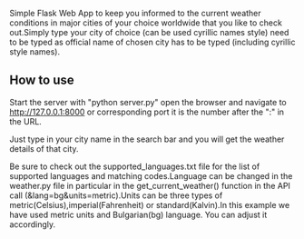 Simple Flask Web App to keep you informed to the current weather conditions in major cities of your choice worldwide that you like to check out.Simply type your city of choice (can be used cyrillic names style) need to be typed as official name of chosen city has to be typed (including cyrillic style names).

## How to use
Start the server with "python server.py" open the browser and navigate to http://127.0.0.1:8000 or corresponding port it is the number after the ":" in the URL.

Just type in your city name in the search bar and you will get the weather details of that city.

Be sure to check out the supported_languages.txt file for the list of supported languages and matching codes.Language can be changed in the weather.py file in particular in the get_current_weather() function in the API call (&lang=bg&units=metric).Units can be three types of metric(Celsius),imperial(Fahrenheit) or standard(Kalvin).In this example we have used metric units and Bulgarian(bg) language. You can adjust it accordingly.